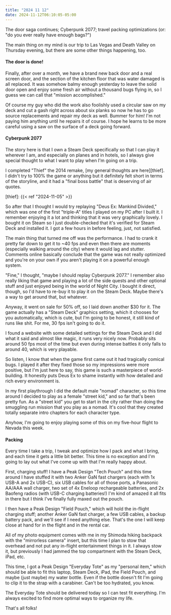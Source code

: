 ```yaml
---
title: "2024 11 12"
date: 2024-11-12T06:10:05-05:00
---
```


The door saga continues; Cyberpunk 2077; travel packing optimizations (or: "do
you ever really have enough bags?")<!--more-->

The main thing on my mind is our trip to Las Vegas and Death Valley on Thursday
evening, but there are some other things happening, too.

#### The door is done!

Finally, after over a month, we have a brand new back door and a real screen
door, and the section of the kitchen floor that was water damaged is all
replaced. It was somehow balmy enough yesterday to leave the solid door open and
enjoy some fresh air without a thousand bugs flying in, so I guess we can call
that "mission accomplished."

Of course my guy who did the work also foolishly used a circular saw on my deck
and cut a gash right across about six planks so now he has to go source
replacements and repair my deck as well. Bummer for him! I'm not paying him
anything until he repairs it of course. I hope he learns to be more careful
using a saw on the surface of a deck going forward.

#### Cyberpunk 2077

The story here is that I own a Steam Deck specifically so that I can play it
wherever I am, and especially on planes and in hotels, so I always give special
thought to what I want to play when I'm going on a trip.

I completed "Thief" the 2014 remake, [my general thoughts are here][thief]. I
didn't try to 100% the game or anything but it definitely felt short in terms of
the storyline, and it had a "final boss battle" that is deserving of air quotes.

[thief]: {{< ref "2024-11-05" >}}

So after that I thought I would try replaying "Deus Ex: Mankind Divided," which
was one of the first "triple-A" titles I played on my PC after I built it. I
remember enjoying it a lot and thinking that it was very graphically lovely. I
bought it on Steam so I just double-checked that it's verified for Steam Deck
and installed it. I got a few hours in before feeling, just, not satisfied.

The main thing that turned me off was the performance. I had to crank it pretty
far down to get it to ~40 fps and even then there are moments (especially
walking around the city) where it would lag and stutter. Comments online
basically conclude that the game was not really optimized and you're on your own
if you aren't playing it on a powerful enough system.

"Fine," I thought, "maybe I should replay Cyberpunk 2077." I remember also
really liking that game and playing a lot of the side quests and other optional
stuff and just enjoyed being in the world of Night City. I bought it direct,
though, so I'd have to re-buy it to play it on the Steam Deck. Maybe there's a
way to get around that, but whatever.

Anyway, it went on sale for 50% off, so I laid down another $30 for it. The game
actually has a "Steam Deck" graphics setting, which it chooses for you
automatically, which is cute, but I'm going to be honest, it still kind of runs
like shit. For me, 30 fps isn't going to do it.

I found a website with some detailed settings for the Steam Deck and I did what
it said and almost like magic, it runs very nicely now. Probably sits around 50
fps most of the time but even during intense battles it only falls to around 40,
which is very playable.

So listen, I know that when the game first came out it had tragically comical
bugs. I played it after they fixed those so my impressions were more positive,
but I'm just here to say, this game is such a masterpiece of world-building. It
honestly puts Deus Ex to shame instantly with how detailed and rich every
environment is.

In my first playthrough I did the default male "nomad" character, so this time
around I decided to play as a female "street kid," and so far that's been pretty
fun. As a "street kid" you get to start in the city rather than doing the
smuggling run mission that you play as a nomad. It's cool that they created
totally separate intro chapters for each character type.

Anyhow, I'm going to enjoy playing some of this on my five-hour flight to Nevada
this week.

#### Packing

Every time I take a trip, I tweak and optimize how I pack and what I bring, and
each time it gets a little bit better. This time is no exception and I'm going
to lay out what I've come up with that I'm really happy about.

First, charging stuff! I have a Peak Design "Tech Pouch" and this time around I
have stuffed it with two Anker GaN fast chargers (each with 1x USB-A and 2x
USB-C), six USB cables for all of those ports, a Panasonic AA/AAA wall charger,
two set of 4x Eneloop rechargeable batteries, and 2x Baofeng radios (with USB-C
charging batteries!) I'm kind of amazed it all fits in there but I think I've
finally fully maxed out the pouch.

I then have a Peak Design "Field Pouch," which will hold the in-flight charging
stuff; another Anker GaN fast charger, a few USB cables, a backup battery pack,
and we'll see if I need anything else. That's the one I will keep close at hand
for in the flight and in the rental car.

All of my photo equipment comes with me in my Shimoda hiking backpack with the
"mirrorless camera" insert, but this time I plan to stow that overhead and not
put any in-flight entertainment things in it. I always stow it, but previously I
had jammed the top compartment with the Steam Deck, iPad, etc.

This time, I got a Peak Design "Everyday Tote" as my "personal item," which
should be able to fit this laptop, Steam Deck, iPad, the Field Pouch, and maybe
(just maybe) my water bottle. Even if the bottle doesn't fit I'm going to clip
it to the strap with a carabiner. Can't be too hydrated, you know.

The Everyday Tote should be delivered today so I can test fit everything. I'm
always excited to find more optimal ways to organize my life.

That's all folks!
